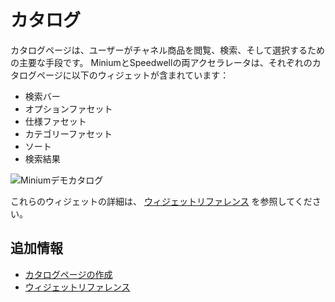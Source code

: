 # カタログ

カタログページは、ユーザーがチャネル商品を閲覧、検索、そして選択するための主要な手段です。 MiniumとSpeedwellの両アクセラレータは、それぞれのカタログページに以下のウィジェットが含まれています：

* 検索バー
* オプションファセット
* 仕様ファセット
* カテゴリーファセット
* ソート
* 検索結果

![Miniumデモカタログ](./catalog/images/01.png)

これらのウィジェットの詳細は、 [ウィジェットリファレンス](../liferay-commerce-widgets/widget-reference.md) を参照してください。

## 追加情報

* [カタログページの作成](../creating-a-catalog-page.md)
* [ウィジェットリファレンス](../liferay-commerce-widgets/widget-reference.md)
